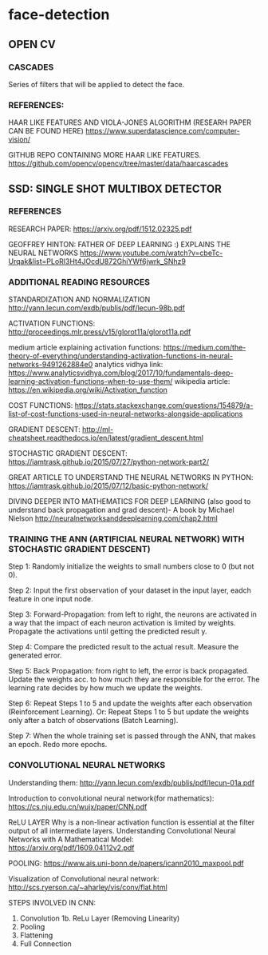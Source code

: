 # face-detection


## OPEN CV

### CASCADES

Series of filters that will be applied to detect the face.

### REFERENCES:

HAAR LIKE FEATURES AND VIOLA-JONES ALGORITHM (RESEARH PAPER CAN BE FOUND HERE)
https://www.superdatascience.com/computer-vision/

GITHUB REPO CONTAINING MORE HAAR LIKE FEATURES.
https://github.com/opencv/opencv/tree/master/data/haarcascades


## SSD: SINGLE SHOT MULTIBOX DETECTOR



### REFERENCES

RESEARCH PAPER: https://arxiv.org/pdf/1512.02325.pdf


GEOFFREY HINTON: FATHER OF DEEP LEARNING :)
EXPLAINS THE NEURAL NETWORKS https://www.youtube.com/watch?v=cbeTc-Urqak&list=PLoRl3Ht4JOcdU872GhiYWf6jwrk_SNhz9


### ADDITIONAL READING RESOURCES

STANDARDIZATION AND NORMALIZATION
http://yann.lecun.com/exdb/publis/pdf/lecun-98b.pdf

ACTIVATION FUNCTIONS:
http://proceedings.mlr.press/v15/glorot11a/glorot11a.pdf

medium article explaining activation functions: https://medium.com/the-theory-of-everything/understanding-activation-functions-in-neural-networks-9491262884e0
analytics vidhya link: https://www.analyticsvidhya.com/blog/2017/10/fundamentals-deep-learning-activation-functions-when-to-use-them/
wikipedia article: https://en.wikipedia.org/wiki/Activation_function

COST FUNCTIONS:
https://stats.stackexchange.com/questions/154879/a-list-of-cost-functions-used-in-neural-networks-alongside-applications

GRADIENT DESCENT:
http://ml-cheatsheet.readthedocs.io/en/latest/gradient_descent.html

STOCHASTIC GRADIENT DESCENT:
https://iamtrask.github.io/2015/07/27/python-network-part2/


GREAT ARTICLE TO UNDERSTAND THE NEURAL NETWORKS IN PYTHON:
https://iamtrask.github.io/2015/07/12/basic-python-network/

DIVING DEEPER INTO MATHEMATICS FOR DEEP LEARNING (also good to understand back propagation and grad descent)- A book by Michael Nielson
http://neuralnetworksanddeeplearning.com/chap2.html

### TRAINING THE ANN (ARTIFICIAL NEURAL NETWORK) WITH STOCHASTIC GRADIENT DESCENT)

Step 1: Randomly initialize the weights to small numbers close to 0 (but not 0).

Step 2: Input the first observation of your dataset in the input layer, eadch feature in one input node.

Step 3: Forward-Propagation: from left to right, the neurons are activated in a way that the impact of each neuron activation is limited by weights. Propagate the activations until getting the predicted result y.

Step 4: Compare the predicted result to the actual result. Measure the generated error.

Step 5: Back Propagation: from right to left, the error is back propagated. Update the weights acc. to how much they are responsible for the error. The learning rate decides by how much we update the weights.

Step 6: Repeat Steps 1 to 5 and update the weights after each observation (Reinforcement Learning). Or: Repeat Steps 1 to 5 but update the weights only after a batch of observations (Batch Learning).

Step 7: When the whole training set is passed through the ANN, that makes an epoch. Redo more epochs.


### CONVOLUTIONAL NEURAL NETWORKS

Understanding them: http://yann.lecun.com/exdb/publis/pdf/lecun-01a.pdf

Introduction to convolutional neural network(for mathematics): https://cs.nju.edu.cn/wujx/paper/CNN.pdf

ReLU LAYER
Why is a non-linear activation function is essential at the filter output of all intermediate layers.
Understanding Convolutional Neural Networks with A Mathematical Model: https://arxiv.org/pdf/1609.04112v2.pdf

POOLING: https://www.ais.uni-bonn.de/papers/icann2010_maxpool.pdf

Visualization of Convolutional neural network: http://scs.ryerson.ca/~aharley/vis/conv/flat.html

STEPS INVOLVED IN CNN:
1. Convolution
1b. ReLu Layer (Removing Linearity)
2. Pooling
3. Flattening 
4. Full Connection
